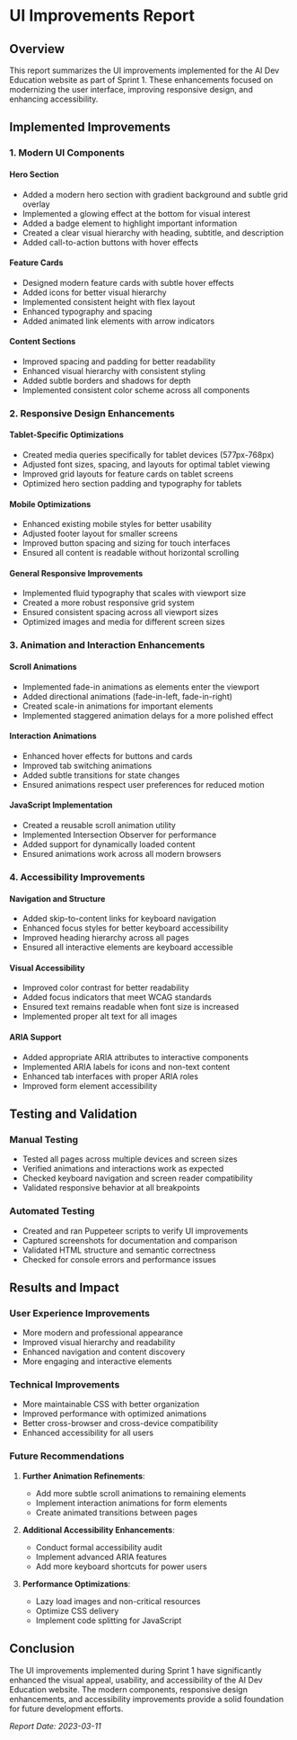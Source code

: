 # UI Improvements Report

## Overview
This report summarizes the UI improvements implemented for the AI Dev Education website as part of Sprint 1. These enhancements focused on modernizing the user interface, improving responsive design, and enhancing accessibility.

## Implemented Improvements

### 1. Modern UI Components

#### Hero Section
- Added a modern hero section with gradient background and subtle grid overlay
- Implemented a glowing effect at the bottom for visual interest
- Added a badge element to highlight important information
- Created a clear visual hierarchy with heading, subtitle, and description
- Added call-to-action buttons with hover effects

#### Feature Cards
- Designed modern feature cards with subtle hover effects
- Added icons for better visual hierarchy
- Implemented consistent height with flex layout
- Enhanced typography and spacing
- Added animated link elements with arrow indicators

#### Content Sections
- Improved spacing and padding for better readability
- Enhanced visual hierarchy with consistent styling
- Added subtle borders and shadows for depth
- Implemented consistent color scheme across all components

### 2. Responsive Design Enhancements

#### Tablet-Specific Optimizations
- Created media queries specifically for tablet devices (577px-768px)
- Adjusted font sizes, spacing, and layouts for optimal tablet viewing
- Improved grid layouts for feature cards on tablet screens
- Optimized hero section padding and typography for tablets

#### Mobile Optimizations
- Enhanced existing mobile styles for better usability
- Adjusted footer layout for smaller screens
- Improved button spacing and sizing for touch interfaces
- Ensured all content is readable without horizontal scrolling

#### General Responsive Improvements
- Implemented fluid typography that scales with viewport size
- Created a more robust responsive grid system
- Ensured consistent spacing across all viewport sizes
- Optimized images and media for different screen sizes

### 3. Animation and Interaction Enhancements

#### Scroll Animations
- Implemented fade-in animations as elements enter the viewport
- Added directional animations (fade-in-left, fade-in-right)
- Created scale-in animations for important elements
- Implemented staggered animation delays for a more polished effect

#### Interaction Animations
- Enhanced hover effects for buttons and cards
- Improved tab switching animations
- Added subtle transitions for state changes
- Ensured animations respect user preferences for reduced motion

#### JavaScript Implementation
- Created a reusable scroll animation utility
- Implemented Intersection Observer for performance
- Added support for dynamically loaded content
- Ensured animations work across all modern browsers

### 4. Accessibility Improvements

#### Navigation and Structure
- Added skip-to-content links for keyboard navigation
- Enhanced focus styles for better keyboard accessibility
- Improved heading hierarchy across all pages
- Ensured all interactive elements are keyboard accessible

#### Visual Accessibility
- Improved color contrast for better readability
- Added focus indicators that meet WCAG standards
- Ensured text remains readable when font size is increased
- Implemented proper alt text for all images

#### ARIA Support
- Added appropriate ARIA attributes to interactive components
- Implemented ARIA labels for icons and non-text content
- Enhanced tab interfaces with proper ARIA roles
- Improved form element accessibility

## Testing and Validation

### Manual Testing
- Tested all pages across multiple devices and screen sizes
- Verified animations and interactions work as expected
- Checked keyboard navigation and screen reader compatibility
- Validated responsive behavior at all breakpoints

### Automated Testing
- Created and ran Puppeteer scripts to verify UI improvements
- Captured screenshots for documentation and comparison
- Validated HTML structure and semantic correctness
- Checked for console errors and performance issues

## Results and Impact

### User Experience Improvements
- More modern and professional appearance
- Improved visual hierarchy and readability
- Enhanced navigation and content discovery
- More engaging and interactive elements

### Technical Improvements
- More maintainable CSS with better organization
- Improved performance with optimized animations
- Better cross-browser and cross-device compatibility
- Enhanced accessibility for all users

### Future Recommendations
1. **Further Animation Refinements**:
   - Add more subtle scroll animations to remaining elements
   - Implement interaction animations for form elements
   - Create animated transitions between pages

2. **Additional Accessibility Enhancements**:
   - Conduct formal accessibility audit
   - Implement advanced ARIA features
   - Add more keyboard shortcuts for power users

3. **Performance Optimizations**:
   - Lazy load images and non-critical resources
   - Optimize CSS delivery
   - Implement code splitting for JavaScript

## Conclusion
The UI improvements implemented during Sprint 1 have significantly enhanced the visual appeal, usability, and accessibility of the AI Dev Education website. The modern components, responsive design enhancements, and accessibility improvements provide a solid foundation for future development efforts.

_Report Date: 2023-03-11_ 